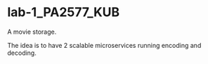 # lab-1_PA2577_KUB

A movie storage.

The idea is to have 2 scalable microservices running encoding and decoding.
